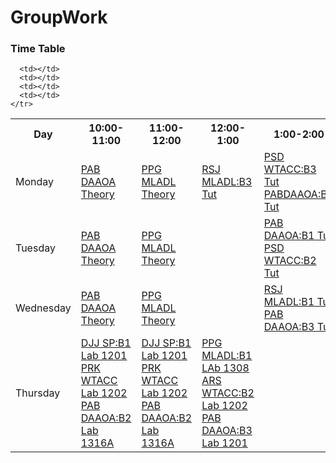 # GroupWork
<!DOCTYPE html>
<html>
<body>

  <h3>Time Table </h3>
  <table>
  <tr>
    <th>Day</th>
    <th>10:00-11:00</th>
   <th>11:00-12:00</th>
    <th>12:00-1:00</th>
    <th>1:00-2:00</th>
    <th>2:00-3:00</th>
    <th>3:00-4:00</th>
    <th>4:00-5:00</th>
   <th>5:00-6:00</th>
  </tr>
  <tr>
    <td>Monday</td>
    <td><a href="https://meet.google.com/apr-rqcy-wnt" target="_blank">PAB DAAOA Theory </a></td>
    <td><a href="http://meet.google.com/pjc-dckf-vka" target="_blank">PPG MLADL Theory </a></td>
    <td><a href="https://meet.google.com/yko-bysx-ksm" target="_blank">RSJ MLADL:B3 Tut</a></td>
    <td><a href="https://meet.google.com/vsi-duid-upf" target="_blank">PSD WTACC:B3 Tut</a> <br> <a href="https://meet.google.com/apr-rqcy-wnt" target="_blank">PABDAAOA:B2 Tut</td>
  <td> <a href="https://meet.google.com/yko-bysx-ksm" target="_blank">RSJ MLADL:B1 Tut </a></td>
  <td><a href="https://meet.google.com/cez-ztbd-vdn" target="_blank"> ARS WTACC Theory </a></td>
   <td><a href="https://meet.google.com/azd-rpcy-stn" target="_blank"> DJJ SP Theory </a></td>
  </tr>
  <tr>
    <td>Tuesday</td>
    <td><a href="https://meet.google.com/apr-rqcy-wnt" target="_blank">PAB DAAOA Theory </a></td>
    <td><a href="http://meet.google.com/pjc-dckf-vka" target="_blank">PPG MLADL Theory </a></td>
    <td></td>
    <td> <a href="https://meet.google.com/apr-rqcy-wnt" target="_blank">PAB DAAOA:B1 Tut</a><br><a href="https://meet.google.com/vsi-duid-upf" target="_blank">PSD WTACC:B2 Tut</a></td>
     <td><a href="https://meet.google.com/yko-bysx-ksm" target="_blank">RSJ MLADL:B2 Tut</a></td>    
     <td><a href="https://meet.google.com/cez-ztbd-vdn" target="_blank"> ARS WTACC Theory </a></td>
   <td><a href="https://meet.google.com/azd-rpcy-stn" target="_blank"> DJJ SP Theory </a></td>
    <td><a href="https://meet.google.com/azd-rpcy-stn" target="_blank"> DJJ SP Theory </a></td>
  </tr>
    <tr>
      <td>Wednesday</td>
      <td><a href="https://meet.google.com/apr-rqcy-wnt" target="_blank">PAB DAAOA Theory </a></td>
    <td><a href="http://meet.google.com/pjc-dckf-vka" target="_blank">PPG MLADL Theory </a></td>
    <td></td>
      <td><a href="https://meet.google.com/yko-bysx-ksm" target="_blank">RSJ MLADL:B1 Tut</a><br><a href="https://meet.google.com/apr-rqcy-wnt" target="_blank">PAB DAAOA:B3 Tut</a></td>  
      <td></td>
      <td><a href="https://meet.google.com/cez-ztbd-vdn" target="_blank"> ARS WTACC Theory </a></td>
      <td></td>
      <td></td>
    </tr>
    <tr>
      <td>Thursday</td>
      <td>
        <a href="https://meet.google.com/azd-rpcy-stn" target="_blank"> DJJ SP:B1 Lab 1201</a>
        <br>
        <a href="https://meet.google.com/uer-fwau-ywy" target="_blank"> PRK WTACC Lab 1202 </a>
        <br>
        <a href="https://meet.google.com/apr-rqcy-wnt" target="_blank">PAB DAAOA:B2 Lab 1316A</a>
      </td>
      <td>
        <a href="https://meet.google.com/azd-rpcy-stn" target="_blank"> DJJ SP:B1 Lab 1201</a>
        <br>
        <a href="https://meet.google.com/uer-fwau-ywy" target="_blank"> PRK WTACC Lab 1202 </a>
        <br>
        <a href="https://meet.google.com/apr-rqcy-wnt" target="_blank">PAB DAAOA:B2 Lab 1316A</a>
      </td>
      <td>
        <a href="http://meet.google.com/pjc-dckf-vka" target="_blank">PPG MLADL:B1 LAb 1308 </a>
        <br>
        <a href="https://meet.google.com/cez-ztbd-vdn" target="_blank"> ARS WTACC:B2 Lab 1202 </a>
        <br>
        <a href="https://meet.google.com/apr-rqcy-wnt" target="_blank">PAB DAAOA:B3 Lab 1201</a>
      </td>
      
      <td></td>
      <td></td>
      <td></td>
      <td></td>
    </tr>
</table>

</body>
</html>
